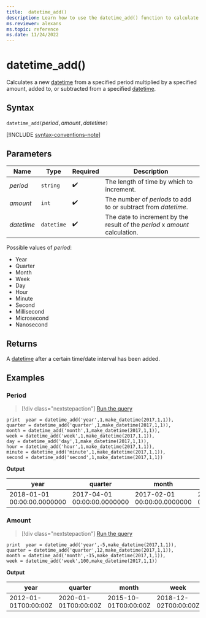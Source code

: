 ```yaml
---
title:  datetime_add()
description: Learn how to use the datetime_add() function to calculate a new datetime.
ms.reviewer: alexans
ms.topic: reference
ms.date: 11/24/2022
---
```

# datetime_add()

Calculates a new [datetime](./scalar-data-types/datetime.md) from a specified period multiplied by a specified amount, added to, or subtracted from a specified [datetime](./scalar-data-types/datetime.md).

## Syntax

`datetime_add(`*period*`,`*amount*`,`*datetime*`)`

[!INCLUDE [syntax-conventions-note](../includes/syntax-conventions-note.md)]

## Parameters

| Name | Type | Required | Description |
|--|--|--|--|
| *period* | `string` |  :heavy_check_mark: | The length of time by which to increment.|
| *amount* | `int` |  :heavy_check_mark: | The number of *periods* to add to or subtract from *datetime*. |
| *datetime* | `datetime` |  :heavy_check_mark: | The date to increment by the result of the *period* x *amount* calculation. |

Possible values of *period*:

* Year
* Quarter
* Month
* Week
* Day
* Hour
* Minute
* Second
* Millisecond
* Microsecond
* Nanosecond

## Returns

A [datetime](./scalar-data-types/datetime.md) after a certain time/date interval has been added.

## Examples

### Period
> [!div class="nextstepaction"]
> <a href="https://dataexplorer.azure.com/clusters/help/databases/Samples?query=H4sIAAAAAAAAA4XPuw6DMAyF4b1PkQ2QMjRdmPosyMKWiFASmjqqeHsIl8mSu/5H33CW7CMbsxJk8zYITOwDDYDYNjU21tkAMw331L6ert+j6zr7+BTITFJeXcchRZ4EPaoOf0SzcDXqDGEVam86mlKR92r8883HwiTPHVmnXxpTREHPrNENq0hHU8sBAAA=" target="_blank">Run the query</a>

```kusto
print  year = datetime_add('year',1,make_datetime(2017,1,1)),
quarter = datetime_add('quarter',1,make_datetime(2017,1,1)),
month = datetime_add('month',1,make_datetime(2017,1,1)),
week = datetime_add('week',1,make_datetime(2017,1,1)),
day = datetime_add('day',1,make_datetime(2017,1,1)),
hour = datetime_add('hour',1,make_datetime(2017,1,1)),
minute = datetime_add('minute',1,make_datetime(2017,1,1)),
second = datetime_add('second',1,make_datetime(2017,1,1))
```

**Output**

|year|quarter|month|week|day|hour|minute|second|
|---|---|---|---|---|---|---|---|
|2018-01-01 00:00:00.0000000|2017-04-01 00:00:00.0000000|2017-02-01 00:00:00.0000000|2017-01-08 00:00:00.0000000|2017-01-02 00:00:00.0000000|2017-01-01 01:00:00.0000000|2017-01-01 00:01:00.0000000|2017-01-01 00:00:01.0000000|

### Amount

> [!div class="nextstepaction"]
> <a href="https://dataexplorer.azure.com/clusters/help/databases/Samples?query=H4sIAAAAAAAAAysoyswrUVCoTE0sUrBVSEksSS3JzE2NT0xJ0VAHCarr6Jrq5CZmp8bD5DSMDAzNdQx1DDU1dbgKSxOLSlIxtULF1XUMjfDozs3PK8nA0AsWBdpriM/i8tTUbAydIEGglQYGODUCAFYx9CDvAAAA" target="_blank">Run the query</a>

```kusto
print  year = datetime_add('year',-5,make_datetime(2017,1,1)),
quarter = datetime_add('quarter',12,make_datetime(2017,1,1)),
month = datetime_add('month',-15,make_datetime(2017,1,1)),
week = datetime_add('week',100,make_datetime(2017,1,1))
```

**Output**

|year|quarter|month|week|
|---|---|---|---|
|2012-01-01T00:00:00Z|2020-01-01T00:00:00Z|2015-10-01T00:00:00Z|2018-12-02T00:00:00Z|
